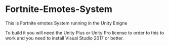 # Fortnite-Emotes-System
This is Fortnite emotes System running in the Unity Enigne 


To build it you will need the Unity Plus or Unity Pro license to order to this to work and you need to install Visual Studio 2017 or better.
